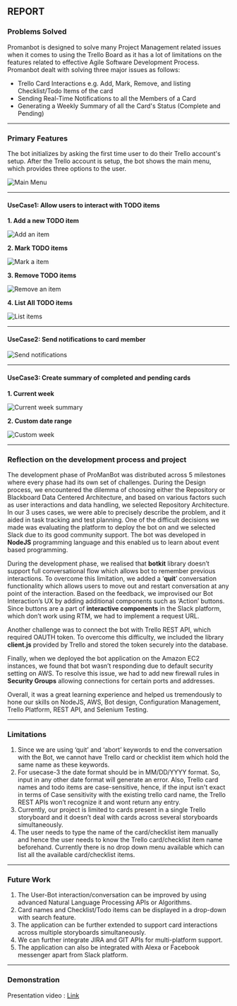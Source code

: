 
## REPORT

### Problems Solved

Promanbot is designed to solve many Project Management related issues when it comes to using the Trello Board as it has a lot of limitations on the features related to effective Agile Software Development Process. Promanbot dealt with solving three major issues as follows:
* Trello Card Interactions e.g. Add, Mark, Remove, and listing Checklist/Todo Items of the card
* Sending Real-Time Notifications to all the Members of a Card
* Generating a Weekly Summary of all the Card's Status (Complete and Pending)

--- 

### Primary Features
The bot initializes by asking the first time user to do their Trello account's setup. After the Trello account is setup, the bot shows the main menu, which provides three options to the user.   

![Main Menu](https://github.ncsu.edu/dgupta9/ProManBot/blob/REPORT/screenshots/intro.png)  

---

#### UseCase1: Allow users to interact with TODO items


**1. Add a new TODO item**   

![Add an item](https://github.ncsu.edu/dgupta9/ProManBot/blob/REPORT/screenshots/UC1_add.png)  



**2. Mark TODO items**  

![Mark a item](https://github.ncsu.edu/dgupta9/ProManBot/blob/REPORT/screenshots/UC1_mark.png)  



**3. Remove TODO items**  

![Remove an item](https://github.ncsu.edu/dgupta9/ProManBot/blob/REPORT/screenshots/UC1_delete.png)  



**4. List All TODO items**  

![List items](https://github.ncsu.edu/dgupta9/ProManBot/blob/REPORT/screenshots/UC1_list.png)  

---

#### UseCase2: Send notifications to card member

![Send notifications](https://github.ncsu.edu/dgupta9/ProManBot/blob/REPORT/screenshots/UC2.png)  


---

#### UseCase3: Create summary of completed and pending cards

**1. Current week**

![Current week summary](https://github.ncsu.edu/dgupta9/ProManBot/blob/REPORT/screenshots/UC3_no.png)  



**2. Custom date range**

![Custom week](https://github.ncsu.edu/dgupta9/ProManBot/blob/REPORT/screenshots/UC3_yes.png)  

---

### Reflection on the development process and project

The development phase of ProManBot was distributed across 5 milestones where every phase had its own set of challenges. During the Design process, we encountered the dilemma of choosing either the Repository or Blackboard Data Centered Architecture, and based on various factors such as user interactions and data handling, we selected Repository Architecture. In our 3 uses cases, we were able to precisely describe the problem, and it aided in task tracking and test planning. One of the difficult decisions we made was evaluating the platform to deploy the bot on and we selected Slack due to its good community support. The bot was developed in **NodeJS** programming language and this enabled us to learn about event based programming. 

During the development phase, we realised that **botkit** library doesn’t support full conversational flow which allows bot to remember previous interactions. To overcome this limitation, we added a ‘**quit**’ conversation functionality which allows users to move out and restart conversation at any point of the interaction. Based on the feedback, we improvised our Bot Interaction’s UX by adding additional components such as ‘Action’ buttons. Since buttons are a part of **interactive components** in the Slack platform, which don’t work using RTM, we had to implement a request URL.

Another challenge was to connect the bot with Trello REST API, which required OAUTH token. To overcome this difficulty, we included the library **client.js** provided by Trello and stored the token securely into the database. 

Finally, when we deployed the bot application on the Amazon EC2 instances, we found that bot wasn’t responding due to default security setting on AWS. To resolve this issue, we had to add new firewall rules in **Security Groups** allowing connections for certain ports and addresses. 

Overall, it was a great learning experience and helped us tremendously to hone our skills on NodeJS, AWS, Bot design, Configuration Management, Trello Platform, REST API, and Selenium Testing.

---

### Limitations  
1. Since we are using ‘quit’ and ‘abort’ keywords to end the conversation with the Bot, we cannot have Trello card or checklist item which hold the same name as these keywords.
2. For usecase-3 the date format should be in MM/DD/YYYY format. So, input in any other date format will generate an error.
Also, Trello card names and todo items are case-sensitive, hence, if the input isn't exact in terms of Case sensitivity with the existing trello card name, the Trello REST APIs won’t recognize it and wont return any entry.  
3. Currently, our project is limited to cards present in a single Trello storyboard and it doesn’t deal with cards across several storyboards simultaneously. 
4. The user needs to type the name of the card/checklist item manually and hence the user needs to know the Trello card/checklist item name beforehand. Currently there is no drop down menu available which can list all the available card/checklist items.

---

### Future Work
1. The User-Bot interaction/conversation can be improved by using advanced Natural Language Processing APIs or Algorithms.
2. Card names and Checklist/Todo items can be displayed in a drop-down with search feature.
3. The application can be further extended to support card interactions across multiple storyboards simultaneously.
4. We can further integrate JIRA and GIT APIs for multi-platform support.
5. The application can also be integrated with Alexa or Facebook messenger apart from Slack platform.

---

### Demonstration

Presentation video : [Link](https://www.youtube.com/watch?v=nusdcVZknBs)
